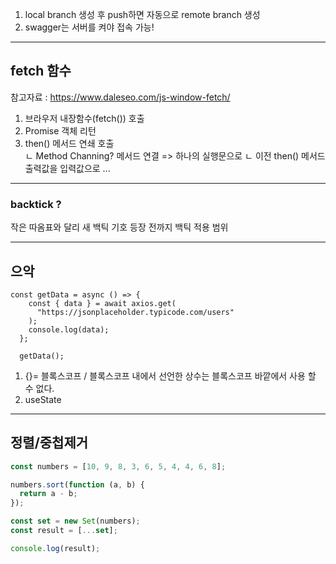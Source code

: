 1. local branch 생성 후 push하면 자동으로 remote branch 생성
2. swagger는 서버를 켜야 접속 가능!

---

## fetch 함수

참고자료 : https://www.daleseo.com/js-window-fetch/

1. 브라우저 내장함수(fetch()) 호출
2. Promise 객체 리턴
3. then() 메서드 연쇄 호출  
   ㄴ Method Channing? 메서드 연결 => 하나의 실행문으로
   ㄴ 이전 then() 메서드 출력값을 입력값으로 ...

---

### backtick ?

작은 따옴표와 달리 새 백틱 기호 등장 전까지 백틱 적용 범위

---

## 으악

```javasript
const getData = async () => {
    const { data } = await axios.get(
      "https://jsonplaceholder.typicode.com/users"
    );
    console.log(data);
  };

  getData();
```

1. {}= 블록스코프 / 블록스코프 내에서 선언한 상수는 블록스코프 바깥에서 사용 할 수 없다.
2. useState

---

## 정렬/중첩제거

```javascript
const numbers = [10, 9, 8, 3, 6, 5, 4, 4, 6, 8];

numbers.sort(function (a, b) {
  return a - b;
});

const set = new Set(numbers);
const result = [...set];

console.log(result);
```
